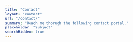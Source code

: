 ```yaml
---
title: "Contact"
layout: "contact"
url: "/contact/"
summary: "Reach me thorugh the following contact portal."
placeholder: "Subject"
searchHidden: true
---
```

